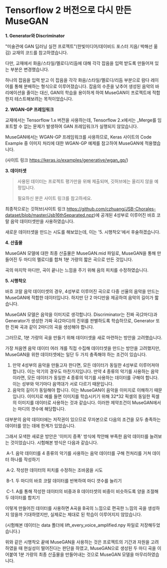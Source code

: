 # Tensorflow 2 버전으로 다시 만든 MuseGAN



**1. Generator와 Discriminator**

"미술관에 GAN 딥러닝 실전 프로젝트"(한빛미디어/데이비드 포스터 지음/ 박해선 옮김) 교재의 코드를 참고하였습니다.

다만, 교재에서 화음/스타일/멜로디/리듬에 대해 각각 잡음을 입력 받도록 만들어져 있는 부분은 변경했습니다.

하나의 잡음을 입력 받고 이 잡음을 각각 화음/스타일/멜로디/리듬 부분으로 람다 레이어를 통해 분배하는 형식으로 이루어졌습니다. 잡음의 수준을 낮추어 생성된 음악의 바리에이션을 줄이는 대신, GAN의 학습을 용이하게 하여 MuseGAN이 프로젝트에 적합한지 테스트해보려는 목적이었습니다.



**2. WGAN-GP 프레임워크**

교재에서는 Tensorflow 1.x 버전을 사용하는데, Tensorflow 2.x에서는 _Merge를 임포트할 수 없는 문제가 발생하여 GAN 프레임워크가 실행되지 않았습니다.

MuseGAN에서는 WGAN-GP 프레임워크를 사용하므로, Keras 사이트의 Code Example 중 이미지 처리에 대한 WGAN-GP 예제를 참고하여 MuseGAN에 적용했습니다.

(사이트 링크 https://keras.io/examples/generative/wgan_gp/)



**3. 데이터셋**

> 사용된 데이터는 프로젝트 평가만을 위해 제출되며, 깃허브에는 올리지 않을 예정입니다.
>
> 필요하신 분은 사이트 링크를 참고하세요.

최종적으로는 깃허브(사이트 링크 https://github.com/czhuang/JSB-Chorales-dataset/blob/master/Jsb16thSeparated.npz)에 공개된 4성부로 이루어진 바흐 코랄 음악 데이터셋만을 사용하였습니다.

새로운 데이터셋을 만드는 시도를 해보았는데, 이는 '5. 시행착오'에서 후술하겠습니다.



**4. 산출물**

MuseGAN 모델에 대한 최종 산출물은 MuseGAN.mid 파일로, MuseGAN을 통해 만들어진 두 마디의 멜로디를 합쳐 1분 가량의 짧은 곡으로 만든 것입니다.

곡의 마지막 마디만, 곡이 끝나는 느낌을 주기 위해 음의 피치를 수정하였습니다.



**5. 시행착오**

바흐 코랄 음악 데이터셋의 경우, 4성부로 이루어진 곡으로 다중 선율의 음악을 만드는 MuseGAN에 적합한 데이터입니다. 하지만 단 2 마디만을 제공하여 음악의 길이가 짧습니다.

MuseGAN 모델은 음악을 이미지로 생각합니다. Discriminator는 진짜 곡(2마디)과 Generator가 생성한 가짜 곡(2마디)의 진위를 판별하도록 학습하므로, Generator 또한 진짜 곡과 같이 2마디의 곡을 생성해야 합니다.

그러므로, 1분 가량의 곡을 만들기 위해 데이터셋을 새로 마련하는 방안을 고려했습니다.

가장 처음엔 음악 데이터 여러 개를 직접 수집해 데이터셋을 만드는 방안을 고려했지만, MuseGAN을 위한 데이터셋에는 일단 두 가지 충족해야 하는 조건이 있습니다.

1. 만약 4성부의 음악을 만들고자 한다면, 모든 데이터가 동일한 4성부로 이루어져야 합니다. 이는 악기의 경우도 마찬가지입니다. 만약 4 종류의 악기를 사용하는 음악이라면, 모든 데이터가 동일한 4 종류의 악기를 사용하는 데이터를 구해야 합니다. 이는 성부와 악기마다 음역대가 서로 다르기 때문입니다.
2. 음악의 길이가 동일해야 합니다. 이는 MuseGAN이 음악을 이미지로 이해하기 때문입니다. 이미지로 예를 들면 이미지를 학습시키기 위해 32*32 픽셀의 동일한 픽셀의 이미지를 데이터로 사용하는 것과 같습니다. 이러한 제약조건이 MuseGAN에서는 마디의 갯수에 해당합니다.

대부분의 음악 데이터에는 저작권이 있으므로 무자본으로 다음의 조건을 모두 충족하는 데이터를 얻는 데에 한계가 있었습니다.

그래서 모색한 새로운 방안은 '이미지 증폭' 방식에 착안해 부족한 음악 데이터를 늘려보는 것이었습니다. 시험해본 방식은 다음과 같습니다.

​	A-1. 음악 데이터를 4 종류의 악기를 사용하는 음악 데이터를 구해 전처리를 거쳐 데이터 하나를 작성하기

​	A-2. 작성한 데이터의 피치를 수정하는 조바꿈을 시도

​	B-1. 두 마디의 바흐 코랄 데이터를 반복하여 마디 갯수를 늘리기

​	C-1. A를 통해 작성한 데이터의 비중과 B 데이터셋의 비중이 비슷하도록 양을 조절해 두 데이터를 합치기

이렇게 만들어진 데이터를 사용하면 A곡을 B곡의 느낌으로 편곡한 느낌의 곡을 생성하지 않을까 기대하였지만, 실제로는 제대로 된 학습이 이루어지지 않았습니다.

(시험해본 데이터는 data 폴더에 lift_every_voice_amplified.npy 파일로 저장해두었습니다.)

위와 같은 시행착오 끝에 MuseGAN을 사용하는 것은 프로젝트의 기간과 자원을 고려하였을 때 현실성이 떨어진다는 판단을 하였고, MuseGAN으로 생성된 두 마디 곡을 이어붙여 1분 가량의 최종 산출물을 만들어내는 것으로 MuseGAN 모델을 마무리하였습니다.